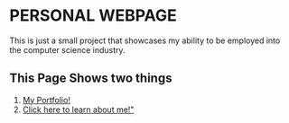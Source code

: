 
<html>
<head>
  <meta charset="utf-8">
  <link rel="stylesheet" href="index.css">
<title>Welcome</title>
</head>
<body>
  <h1>PERSONAL WEBPAGE</h1>
   <p>This is just a small project that showcases my ability to be employed into the computer science industry.</p>
<h2>This Page Shows two things</h2>
  
  <ol>
    <li><a href="portfolio.html">My Portfolio!</a> </li>
    <li><a href="about.html">Click here to learn about me!"</a></li>
